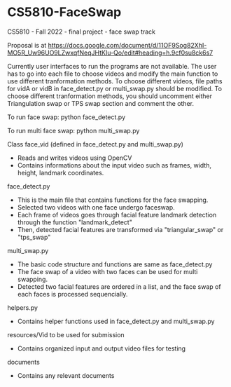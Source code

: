 # CS5810-FaceSwap
CS5810 - Fall 2022 - final project - face swap track

Proposal is at https://docs.google.com/document/d/11OF9Sog82XhI-MO5R_Uw96UO9LZwxqfNeqJHtKIu-Qo/edit#heading=h.9cf0su8ck6s7

Currently user interfaces to run the programs are not available. The user has to go into each file to choose videos and modify the main function to use different tranformation methods. To choose different videos, file paths for vidA or vidB in face_detect.py or multi_swap.py should be modified. To choose different tranformation methods, you should uncomment either Triangulation swap or TPS swap section and comment the other.


To run face swap:
python face_detect.py

To run multi face swap:
python multi_swap.py


Class face_vid (defined in face_detect.py and multi_swap.py)
- Reads and writes videos using OpenCV
- Contains informations about the input video such as frames, width, height, landmark coordinates.

face_detect.py
- This is the main file that contains functions for the face swapping. 
- Selected two videos with one face undergo faceswap.
- Each frame of videos goes through facial feature landmark detection through the function "landmark_detect"
- Then, detected facial features are transformed via "triangular_swap" or "tps_swap"

multi_swap.py
- The basic code structure and functions are same as face_detect.py
- The face swap of a video with two faces can be used for multi swapping.
- Detected two facial features are ordered in a list, and the face swap of each faces is processed sequencially.

helpers.py
- Contains helper functions used in face_detect.py and multi_swap.py

resources/Vid to be used for submission
- Contains organized input and output video files for testing

documents
- Contains any relevant documents
